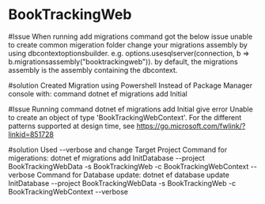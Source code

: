 # BookTrackingWeb

#Issue When running add migrations command got the below issue unable to create common migeration folder
change your migrations assembly by using dbcontextoptionsbuilder. e.g. options.usesqlserver(connection, b => b.migrationsassembly("booktrackingweb")). by default, the migrations assembly is the assembly containing the dbcontext.

#solution 
Created Migration using Powershell Instead of Package Manager console with: command dotnet ef migrations add Initial

#Issue Running command dotnet ef migrations add Initial give error
Unable to create an object of type 'BookTrackingWebContext'. For the different patterns supported at design time, see https://go.microsoft.com/fwlink/?linkid=851728

#solution Used --verbose and change Target Project
Command for migerations: dotnet ef migrations add InitDatabase --project BookTrackingWebData -s BookTrackingWeb -c BookTrackingWebContext --verbose 
Command for Database update: dotnet ef database update InitDatabase --project BookTrackingWebData -s BookTrackingWeb -c BookTrackingWebContext --verbose

